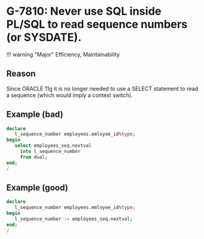 # G-7810: Never use SQL inside PL/SQL to read sequence numbers (or SYSDATE).

!!! warning "Major"
    Efficiency, Maintainability

## Reason

Since ORACLE 11g it is no longer needed to use a SELECT statement to read a sequence (which would imply a context switch).

## Example (bad)

```sql
declare
   l_sequence_number employees.emloyee_id%type;
begin
   select employees_seq.nextval
     into l_sequence_number
     from dual;
end;
/
```

## Example (good)

```sql
declare
   l_sequence_number employees.emloyee_id%type;
begin
   l_sequence_number := employees_seq.nextval;
end;
/
```
